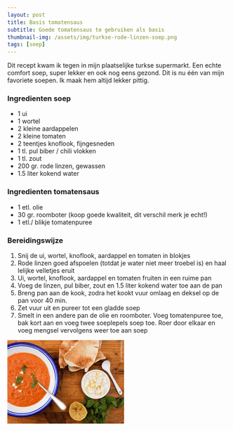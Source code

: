 ```yaml
---
layout: post
title: Basis tomatensaus
subtitle: Goede tomatensaus te gebruiken als basis
thumbnail-img: /assets/img/turkse-rode-linzen-soep.png
tags: [soep]
---
```


Dit recept kwam ik tegen in mijn plaatselijke turkse supermarkt. Een echte comfort soep, super lekker en ook nog eens gezond.
Dit is nu één van mijn favoriete soepen. Ik maak hem altijd lekker pittig.

### Ingredienten soep

- 1 ui
- 1 wortel
- 2 kleine aardappelen
- 2 kleine tomaten
- 2 teentjes knoflook, fijngesneden
- 1 tl. pul biber / chili vlokken
- 1 tl. zout
- 200 gr. rode linzen, gewassen
- 1.5 liter kokend water

### Ingredienten tomatensaus

- 1 etl. olie
- 30 gr. roomboter (koop goede kwaliteit, dit verschil merk je echt!)
- 1 etl./ blikje tomatenpuree

### Bereidingswijze

1. Snij de ui, wortel, knoflook, aardappel en tomaten in blokjes
2. Rode linzen goed afspoelen (totdat je water niet meer troebel is) en haal lelijke velletjes eruit
3. Ui, wortel, knoflook, aardappel en tomaten fruiten in een ruime pan
4. Voeg de linzen, pul biber, zout en 1.5 liter kokend water toe aan de pan
5. Breng pan aan de kook, zodra het kookt vuur omlaag en deksel op de pan voor 40 min.
6. Zet vuur uit en pureer tot een gladde soep
7. Smelt in een andere pan de olie en roomboter. Voeg tomatenpuree toe, bak kort aan en voeg twee soeplepels soep toe. Roer door elkaar en voeg mengsel vervolgens weer toe aan soep

![Turkse rode linzen soep](/assets/img/turkse-rode-linzen-soep.png)
